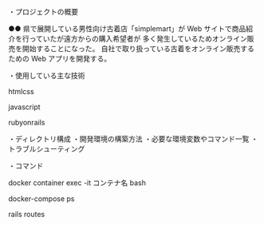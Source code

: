 ・プロジェクトの概要

●● 県で展開している男性向け古着店「simplemart」が
Web サイトで商品紹介を行っていたが遠方からの購入希望者が
多く発生しているためオンライン販売を開始することになった。
自社で取り扱っている古着をオンライン販売するための
Web アプリを開発する。

・使用している主な技術

htmlcss

javascript

rubyonrails

・ディレクトリ構成
・開発環境の構築方法
・必要な環境変数やコマンド一覧
・トラブルシューティング

・コマンド

docker container exec -it コンテナ名 bash

docker-compose ps

rails routes
